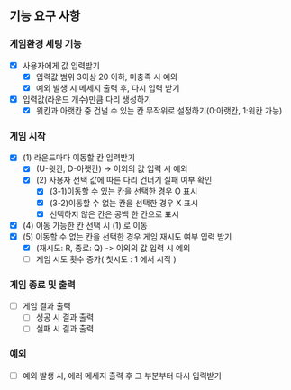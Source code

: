 ## 기능 요구 사항

### 게임환경 세팅 기능
- [x] 사용자에게 값 입력받기
  - [x] 입력값 범위 3이상 20 이하, 미충족 시 예외
  - [x] 예외 발생 시 메세지 출력 후, 다시 입력 받기
- [x] 입력값(라운드 개수)만큼 다리 생성하기
  - [x] 윗칸과 아랫칸 중 건널 수 있는 칸 무작위로 설정하기(0:아랫칸, 1:윗칸 가능)
  
### 게임 시작
- [x] (1) 라운드마다 이동할 칸 입력받기
  - [x] (U-윗칸, D-아랫칸) -> 이외의 값 입력 시 예외
  - [x] (2) 사용자 선택 값에 따른 다리 건너기 실패 여부 확인
    - [x] (3-1)이동할 수 있는 칸을 선택한 경우 O 표시
    - [x] (3-2)이동할 수 없는 칸을 선택한 경우 X 표시
    - [x] 선택하지 않은 칸은 공백 한 칸으로 표시
- [x] (4) 이동 가능한 칸 선택 시 (1) 로 이동
- [x] (5) 이동할 수 없는 칸을 선택한 경우 게임 재시도 여부 입력 받기
  - [x] (재시도: R, 종료: Q) ->  이외의 값 입력 시 예외
  - [ ] 게임 시도 횟수 증가( 첫시도 : 1 에서 시작 )
  
### 게임 종료 및 출력
- [ ] 게임 결과 출력
  - [ ] 성공 시 결과 출력
  - [ ] 실패 시 결과 출력

### 예외
-[ ] 예외 발생 시, 에러 메세지 출력 후 그 부분부터 다시 입력받기 